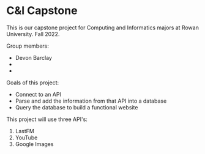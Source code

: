 # C&I Capstone
This is our capstone project for Computing and Informatics majors at Rowan University.
Fall 2022.

Group members:
- Devon Barclay
-
-

Goals of this project:
- Connect to an API
- Parse and add the information from that API into a database
- Query the database to build a functional website

This project will use three API's:
  1. LastFM
  2. YouTube
  3. Google Images
